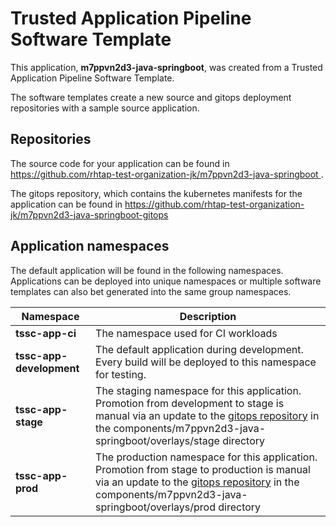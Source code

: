 # Trusted Application Pipeline Software Template

This application, **m7ppvn2d3-java-springboot**, was created from a Trusted Application Pipeline Software Template.

The software templates create a new source and gitops deployment repositories with a sample source application. 

## Repositories

The source code for your application can be found in [https://github.com/rhtap-test-organization-jk/m7ppvn2d3-java-springboot ](https://github.com/rhtap-test-organization-jk/m7ppvn2d3-java-springboot ).
 
The gitops repository, which contains the kubernetes manifests for the application can be found in 
[https://github.com/rhtap-test-organization-jk/m7ppvn2d3-java-springboot-gitops ](https://github.com/rhtap-test-organization-jk/m7ppvn2d3-java-springboot-gitops ) 

## Application namespaces 

The default application will be found in the following namespaces. Applications can be deployed into unique namespaces or multiple software templates can also bet generated into the same group namespaces.  

|  Namespace   |  Description   |  
| -------- | -------- |
| **tssc-app-ci** | The namespace used for CI workloads |
| **tssc-app-development** | The default application during development. Every build will be deployed to this namespace for testing. |
| **tssc-app-stage** | The staging namespace for this application. Promotion from development to stage is manual via an update to the [gitops repository](https://github.com/rhtap-test-organization-jk/m7ppvn2d3-java-springboot-gitops ) in the components/m7ppvn2d3-java-springboot/overlays/stage directory |
| **tssc-app-prod** | The production namespace for this application. Promotion from stage to production is manual via an update to the [gitops repository](https://github.com/rhtap-test-organization-jk/m7ppvn2d3-java-springboot-gitops ) in the components/m7ppvn2d3-java-springboot/overlays/prod directory |